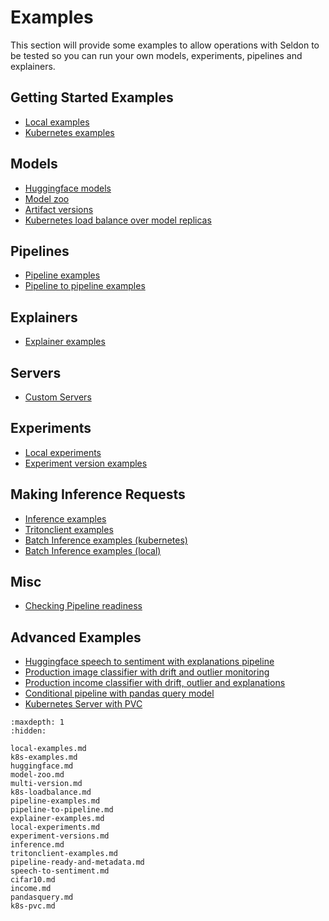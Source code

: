 # Examples

This section will provide some examples to allow operations with Seldon to be tested so you can run your own models, experiments, pipelines and explainers.

## Getting Started Examples

 * [Local examples](local-examples.md)
 * [Kubernetes examples](k8s-examples.md)

## Models

 * [Huggingface models](huggingface.md)
 * [Model zoo](model-zoo.md)
 * [Artifact versions](multi-version.md)
 * [Kubernetes load balance over model replicas](k8s-loadbalance.md) 

## Pipelines

* [Pipeline examples](pipeline-examples.md)
* [Pipeline to pipeline examples](pipeline-to-pipeline.md)

## Explainers

* [Explainer examples](explainer-examples.md)

## Servers

* [Custom Servers](custom-servers.md)

## Experiments

 * [Local experiments](local-experiments.md)
 * [Experiment version examples](experiment-versions.md)


## Making Inference Requests

 * [Inference examples](inference.md)
 * [Tritonclient examples](tritonclient-examples.md)
 * [Batch Inference examples (kubernetes)](batch-examples-k8s.md)
 * [Batch Inference examples (local)](batch-examples-local.md)

## Misc

 * [Checking Pipeline readiness](pipeline-ready-and-metadata.md)

## Advanced Examples

 * [Huggingface speech to sentiment with explanations pipeline](speech-to-sentiment.md)
 * [Production image classifier with drift and outlier monitoring](cifar10.md)
 * [Production income classifier with drift, outlier and explanations](income.md)
 * [Conditional pipeline with pandas query model](pandasquery.md)
 * [Kubernetes Server with PVC](k8s-pvc.md)

```{toctree}
:maxdepth: 1
:hidden:

local-examples.md
k8s-examples.md
huggingface.md
model-zoo.md
multi-version.md
k8s-loadbalance.md
pipeline-examples.md
pipeline-to-pipeline.md
explainer-examples.md
local-experiments.md
experiment-versions.md
inference.md
tritonclient-examples.md
pipeline-ready-and-metadata.md
speech-to-sentiment.md
cifar10.md
income.md
pandasquery.md
k8s-pvc.md
```
